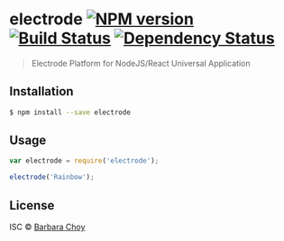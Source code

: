 # electrode [![NPM version][npm-image]][npm-url] [![Build Status][travis-image]][travis-url] [![Dependency Status][daviddm-image]][daviddm-url]
> Electrode Platform for NodeJS/React Universal Application

## Installation

```sh
$ npm install --save electrode
```

## Usage

```js
var electrode = require('electrode');

electrode('Rainbow');
```
## License

ISC © [Barbara Choy]()


[npm-image]: https://badge.fury.io/js/electrode.svg
[npm-url]: https://npmjs.org/package/electrode
[travis-image]: https://travis-ci.org/barbchoy/electrode.svg?branch=master
[travis-url]: https://travis-ci.org/barbchoy/electrode
[daviddm-image]: https://david-dm.org/barbchoy/electrode.svg?theme=shields.io
[daviddm-url]: https://david-dm.org/barbchoy/electrode
